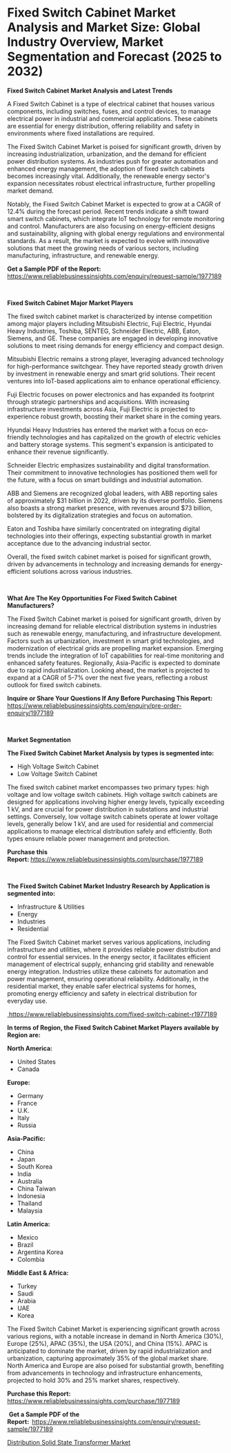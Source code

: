 <p><h1>Fixed Switch Cabinet Market Analysis and Market Size: Global Industry Overview, Market Segmentation and Forecast (2025 to 2032)</h1></p><p><strong>Fixed Switch Cabinet Market Analysis and Latest Trends</strong></p>
<p><p>A Fixed Switch Cabinet is a type of electrical cabinet that houses various components, including switches, fuses, and control devices, to manage electrical power in industrial and commercial applications. These cabinets are essential for energy distribution, offering reliability and safety in environments where fixed installations are required. </p><p>The Fixed Switch Cabinet Market is poised for significant growth, driven by increasing industrialization, urbanization, and the demand for efficient power distribution systems. As industries push for greater automation and enhanced energy management, the adoption of fixed switch cabinets becomes increasingly vital. Additionally, the renewable energy sector's expansion necessitates robust electrical infrastructure, further propelling market demand. </p><p>Notably, the Fixed Switch Cabinet Market is expected to grow at a CAGR of 12.4% during the forecast period. Recent trends indicate a shift toward smart switch cabinets, which integrate IoT technology for remote monitoring and control. Manufacturers are also focusing on energy-efficient designs and sustainability, aligning with global energy regulations and environmental standards. As a result, the market is expected to evolve with innovative solutions that meet the growing needs of various sectors, including manufacturing, infrastructure, and renewable energy.</p></p>
<p><strong>Get a Sample PDF of the Report:&nbsp;</strong> <a href="https://www.reliablebusinessinsights.com/enquiry/request-sample/1977189?utm_campaign=2121&utm_medium=2&utm_source=Github&utm_content=ia&utm_term=14022025&utm_id=fixed-switch-cabinet">https://www.reliablebusinessinsights.com/enquiry/request-sample/1977189</a></p>
<p>&nbsp;</p>
<p><strong>Fixed Switch Cabinet Major Market Players</strong></p>
<p><p>The fixed switch cabinet market is characterized by intense competition among major players including Mitsubishi Electric, Fuji Electric, Hyundai Heavy Industries, Toshiba, SENTEG, Schneider Electric, ABB, Eaton, Siemens, and GE. These companies are engaged in developing innovative solutions to meet rising demands for energy efficiency and compact design.</p><p>Mitsubishi Electric remains a strong player, leveraging advanced technology for high-performance switchgear. They have reported steady growth driven by investment in renewable energy and smart grid solutions. Their recent ventures into IoT-based applications aim to enhance operational efficiency.</p><p>Fuji Electric focuses on power electronics and has expanded its footprint through strategic partnerships and acquisitions. With increasing infrastructure investments across Asia, Fuji Electric is projected to experience robust growth, boosting their market share in the coming years.</p><p>Hyundai Heavy Industries has entered the market with a focus on eco-friendly technologies and has capitalized on the growth of electric vehicles and battery storage systems. This segment's expansion is anticipated to enhance their revenue significantly.</p><p>Schneider Electric emphasizes sustainability and digital transformation. Their commitment to innovative technologies has positioned them well for the future, with a focus on smart buildings and industrial automation.</p><p>ABB and Siemens are recognized global leaders, with ABB reporting sales of approximately $31 billion in 2022, driven by its diverse portfolio. Siemens also boasts a strong market presence, with revenues around $73 billion, bolstered by its digitalization strategies and focus on automation.</p><p>Eaton and Toshiba have similarly concentrated on integrating digital technologies into their offerings, expecting substantial growth in market acceptance due to the advancing industrial sector.</p><p>Overall, the fixed switch cabinet market is poised for significant growth, driven by advancements in technology and increasing demands for energy-efficient solutions across various industries.</p></p>
<p>&nbsp;</p>
<p><strong>What Are The Key Opportunities For Fixed Switch Cabinet Manufacturers?</strong></p>
<p><p>The Fixed Switch Cabinet market is poised for significant growth, driven by increasing demand for reliable electrical distribution systems in industries such as renewable energy, manufacturing, and infrastructure development. Factors such as urbanization, investment in smart grid technologies, and modernization of electrical grids are propelling market expansion. Emerging trends include the integration of IoT capabilities for real-time monitoring and enhanced safety features. Regionally, Asia-Pacific is expected to dominate due to rapid industrialization. Looking ahead, the market is projected to expand at a CAGR of 5-7% over the next five years, reflecting a robust outlook for fixed switch cabinets.</p></p>
<p><strong>Inquire or Share Your Questions If Any Before Purchasing This Report:</strong> <a href="https://www.reliablebusinessinsights.com/enquiry/pre-order-enquiry/1977189?utm_campaign=2121&utm_medium=2&utm_source=Github&utm_content=ia&utm_term=14022025&utm_id=fixed-switch-cabinet">https://www.reliablebusinessinsights.com/enquiry/pre-order-enquiry/1977189</a></p>
<p>&nbsp;</p>
<p><strong>Market Segmentation</strong></p>
<p><strong>The Fixed Switch Cabinet Market Analysis by types is segmented into:</strong></p>
<p><ul><li>High Voltage Switch Cabinet</li><li>Low Voltage Switch Cabinet</li></ul></p>
<p><p>The fixed switch cabinet market encompasses two primary types: high voltage and low voltage switch cabinets. High voltage switch cabinets are designed for applications involving higher energy levels, typically exceeding 1 kV, and are crucial for power distribution in substations and industrial settings. Conversely, low voltage switch cabinets operate at lower voltage levels, generally below 1 kV, and are used for residential and commercial applications to manage electrical distribution safely and efficiently. Both types ensure reliable power management and protection.</p></p>
<p><strong>Purchase this Report:&nbsp;</strong><a href="https://www.reliablebusinessinsights.com/purchase/1977189?utm_campaign=2121&utm_medium=2&utm_source=Github&utm_content=ia&utm_term=14022025&utm_id=fixed-switch-cabinet">https://www.reliablebusinessinsights.com/purchase/1977189</a></p>
<p>&nbsp;</p>
<p><strong>The Fixed Switch Cabinet Market Industry Research by Application is segmented into:</strong></p>
<p><ul><li>Infrastructure & Utilities</li><li>Energy</li><li>Industries</li><li>Residential</li></ul></p>
<p><p>The Fixed Switch Cabinet market serves various applications, including infrastructure and utilities, where it provides reliable power distribution and control for essential services. In the energy sector, it facilitates efficient management of electrical supply, enhancing grid stability and renewable energy integration. Industries utilize these cabinets for automation and power management, ensuring operational reliability. Additionally, in the residential market, they enable safer electrical systems for homes, promoting energy efficiency and safety in electrical distribution for everyday use.</p></p>
<p><a href="https://www.reliablebusinessinsights.com/fixed-switch-cabinet-r1977189?utm_campaign=2121&utm_medium=2&utm_source=Github&utm_content=ia&utm_term=14022025&utm_id=fixed-switch-cabinet">&nbsp;https://www.reliablebusinessinsights.com/fixed-switch-cabinet-r1977189</a></p>
<p><strong>In terms of Region, the Fixed Switch Cabinet Market Players available by Region are:</strong></p>
<p>
    <p> <strong> North America: </strong>
        <ul>
            <li>United States</li>
            <li>Canada</li>
        </ul>
        </p> 
    <p> <strong> Europe: </strong>
        <ul>
            <li>Germany</li>
            <li>France</li>
            <li>U.K.</li>
            <li>Italy</li>
            <li>Russia</li>
        </ul>
        </p> 
    <p> <strong> Asia-Pacific: </strong>
        <ul>
            <li>China</li>
            <li>Japan</li>
            <li>South Korea</li>
            <li>India</li>
            <li>Australia</li>
            <li>China Taiwan</li>
            <li>Indonesia</li>
            <li>Thailand</li>
            <li>Malaysia</li>
        </ul>
        </p> 
    <p> <strong> Latin America: </strong>
        <ul>
            <li>Mexico</li>
            <li>Brazil</li>
            <li>Argentina Korea</li>
            <li>Colombia</li>
        </ul>
        </p> 
    <p> <strong> Middle East & Africa: </strong>
        <ul>
            <li>Turkey</li>
            <li>Saudi</li>
            <li>Arabia</li>
            <li>UAE</li>
            <li>Korea</li>
        </ul>
    </p>
    </p>
<p><p>The Fixed Switch Cabinet Market is experiencing significant growth across various regions, with a notable increase in demand in North America (30%), Europe (25%), APAC (35%), the USA (20%), and China (15%). APAC is anticipated to dominate the market, driven by rapid industrialization and urbanization, capturing approximately 35% of the global market share. North America and Europe are also poised for substantial growth, benefiting from advancements in technology and infrastructure enhancements, projected to hold 30% and 25% market shares, respectively.</p></p>
<p><strong>Purchase this Report: </strong><a href="https://www.reliablebusinessinsights.com/purchase/1977189?utm_campaign=2121&utm_medium=2&utm_source=Github&utm_content=ia&utm_term=14022025&utm_id=fixed-switch-cabinet">https://www.reliablebusinessinsights.com/purchase/1977189</a></p>
<p>&nbsp;<strong>Get a Sample PDF of the Report:&nbsp;&nbsp;</strong><a href="https://www.reliablebusinessinsights.com/enquiry/request-sample/1977189?utm_campaign=2121&utm_medium=2&utm_source=Github&utm_content=ia&utm_term=14022025&utm_id=fixed-switch-cabinet">https://www.reliablebusinessinsights.com/enquiry/request-sample/1977189</a></p>
<p><strong></strong></p>
<p><p><a href="https://github.com/AshrafKhan865/Market-Research-Report-List-1/blob/main/distribution-solid-state-transformer-market.md?utm_campaign=2121&utm_medium=2&utm_source=Github&utm_content=ia&utm_term=14022025&utm_id=fixed-switch-cabinet">Distribution Solid State Transformer Market</a></p></p>